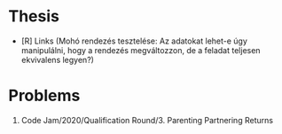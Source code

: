 # Thesis
- [R] Links (Mohó rendezés tesztelése:
Az adatokat lehet-e úgy manipulálni, hogy a rendezés megváltozzon, de a feladat teljesen ekvivalens legyen?)

# Problems
1. Code Jam/2020/Qualification Round/3. Parenting Partnering Returns